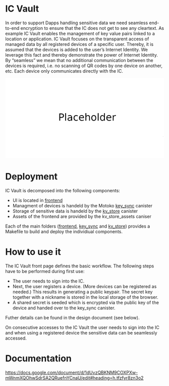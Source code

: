 # IC Vault
In order to support Dapps handling sensitive data we need seamless end-to-end encryption to ensure that the IC does not get to see any cleartext. As example IC Vault enables the management of key value pairs linked to a location or application. IC Vault focuses on the transparent access of managed data by all registered devices of a specific user. Thereby, it is assumed that the devices is added to the user’s Internet Identity. We leverage this fact and thereby demonstrate the power of Internet Identity. By “seamless” we mean that no additional communication between the devices is required, i.e. no scanning of QR codes by one device on another, etc. Each device only communicates directly with the IC. 

![IC Vault](resources/overview.png)

# Deployment

IC Vault is decomposed into the following components:

* UI is located in [frontend](/frontend)
* Managment of devices is handeld by the Motoko [key_sync](/key_sync) canister 
* Storage of sensitive data is handeld by the [kv_store](/kv_store) canister
* Assets of the frontend are provided by the kv_store_assets caniser

Each of the main folders ([frontend](/frontend), [key_sync](/key_sync) and [kv_store](/kv_store)) provides a Makefile to build and deploy the individiual components. 

# How to use it

The IC Vault front page defines the basic workflow. The following steps have to be performed during first use:
* The user needs to sign into the IC. 
* Next, the user registers a device. (More devices can be registered as needed.) This results in generating a public keypair. The secret key together with a nickname is stored in the local storage of the browser.  
* A shared secret is seeded which is encrypted via the public key of the device and handed over to the key_sync canister. 

Futher details can be found in the design document (see below).

On consecutive accesses to the IC Vault the user needs to sign into the IC and when using a registered device the sensitive data can be seamlessly accessed.  

# Documentation

https://docs.google.com/document/d/1dUvzQBKNM9COXPXw-mWnmXQOhwSdrSA2QRuefnYCnaU/edit#heading=h.tfzfyr8zn3o2
